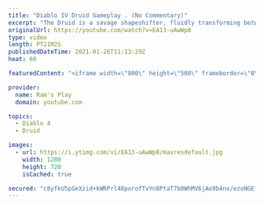 ```yaml
---
title: "Diablo IV Druid Gameplay . (No Commentary)"
excerpt: "The Druid is a savage shapeshifter, fluidly transforming between the forms of a towering bear or a vicious werewolf to fight alongside the creatures of the wild."
originalUrl: https://youtube.com/watch?v=EA13-uAwWp8
type: video
length: PT21M2S
publishedDateTime: 2021-01-26T11:13:29Z
heat: 60

featuredContent: "<iframe width=\"800\" height=\"500\" frameborder=\"0\" src=\"https://www.youtube.com/embed/EA13-uAwWp8\" allow=\"accelerometer; autoplay; encrypted-media; gyroscope; picture-in-picture\" allowfullscreen></iframe>"

provider:
  name: Ram's Play
  domain: youtube.com

topics:
  - Diablo 4
  - Druid

images:
  - url: https://i.ytimg.com/vi/EA13-uAwWp8/maxresdefault.jpg
    width: 1280
    height: 720
    isCached: true

secured: "c8yfkU5pGeXzid+kWRPrl48porofTvYn8PtaT7b0WhMV6jAo9b4nx/ezoNGEfLxYG10w+nVLnGyOCTKJlp1sRmcjA/Emi0wZD1v1wAJnlV0lG/aTTLRhRwpPct2GSZJ2wIzfZ7eq2lspiW1EmqlTbQmWswLRsGZ/0llFQ51HvhWBXJQpZFPrrasr6fw6BQ8iUV+2pSBPfUIGu37JXXJrjSncR5sB/XTvKxbGi5zd7bvEUmIoerByJTSyQTruGMzRPOFhV2FnM0ojKrek1vB9wyB8MzL7UCLAaDnqmAFu4mUQ55re3t2R8aOxGYXNhht4ar9SZAolvUmjXEfPfGmkYC7CMcSiSG0VNlwyhDkANpyUQkceLQe4k9i+QOIhT4ZoaSa7Bzx9J6qKdj0zNoS6FfEDj6J66yMIlnOwrGPCX+thM1JkOjBylRXt5P4At4Ey;jQaI5ZaM6hhqwMabiefY0g=="
---
```


